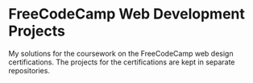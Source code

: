 # FreeCodeCamp Web Development Projects

My solutions for the coursework on the FreeCodeCamp web design certifications. The projects for the certifications are kept in separate repositories.
